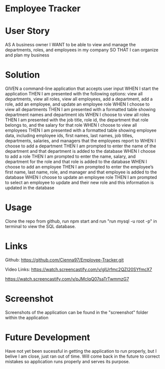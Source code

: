 # Employee Tracker 

# User Story

AS A business owner
I WANT to be able to view and manage the departments, roles, and employees in my company
SO THAT I can organize and plan my business

# Solution 

GIVEN a command-line application that accepts user input
WHEN I start the application
THEN I am presented with the following options: view all departments, view all roles, view all employees, add a department, add a role, add an employee, and update an employee role
WHEN I choose to view all departments
THEN I am presented with a formatted table showing department names and department ids
WHEN I choose to view all roles
THEN I am presented with the job title, role id, the department that role belongs to, and the salary for that role
WHEN I choose to view all employees
THEN I am presented with a formatted table showing employee data, including employee ids, first names, last names, job titles, departments, salaries, and managers that the employees report to
WHEN I choose to add a department
THEN I am prompted to enter the name of the department and that department is added to the database
WHEN I choose to add a role
THEN I am prompted to enter the name, salary, and department for the role and that role is added to the database
WHEN I choose to add an employee
THEN I am prompted to enter the employee’s first name, last name, role, and manager and that employee is added to the database
WHEN I choose to update an employee role
THEN I am prompted to select an employee to update and their new role and this information is updated in the database 

# Usage

Clone the repo from github, run npm start and run "run mysql -u root -p" in terminal to view the SQL database.

# Links 

Github: https://github.com/Cienna97/Employee-Tracker.git

Video Links: https://watch.screencastify.com/v/glUrfmc2QZI20SYfmcX7

https://watch.screencastify.com/v/pJMclqQ07saTrTwmmzG7

# Screenshot

Screenshots of the application can be found in the "screenshot" folder within the application

# Future Development 

Have not yet been sucessful in getting the application to run properly, but I belive I am close, just ran out of time. Will come back in the future to correct mistakes so application runs properly and serves its purpose.


